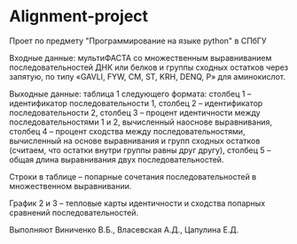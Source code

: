 # Alignment-project
Проет по предмету "Программирование на языке python" в СПбГУ

Входные данные: мультиФАСТА со множественным выравниванием последовательностей ДНК или белков и группы сходных остатков через запятую, по типу «GAVLI, FYW, CM, ST, KRH, DENQ, P» для аминокислот. 

Выходные данные: таблица 1 следующего формата: 
столбец 1 – идентификатор последовательности 1, 
столбец 2 – идентификатор последовательности 2, 
столбец 3 – процент идентичности между последовательностями 1 и 2, вычисленный наоснове выравнивания, 
столбец 4 – процент сходства между последовательностями, вычисленный на основе выравнивания и групп сходных остатков (считаем, что остатки внутри группы равны друг другу), 
столбец 5 – общая длина выравнивания двух последовательностей. 

Строки в таблице – попарные сочетания последовательностей в множественном выравнивании. 

График 2 и 3 – тепловые карты идентичности и сходства попарных сравнений последовательностей.

Выполняют Виниченко В.Б., Власевская А.Д., Цапулина Е.Д.
